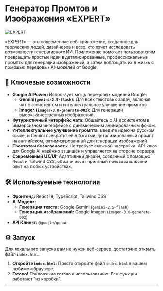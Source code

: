 # Генератор Промтов и Изображения «EXPERT»

![EXPERT](./public/app-screenshot.png)

«EXPERT» — это современное веб-приложение, созданное для творческих людей, дизайнеров и всех, кто хочет исследовать возможности генеративного ИИ. Приложение помогает пользователям превращать простые идеи в детализированные, профессиональные промпты для генерации изображений, а затем воплощать их в жизнь с помощью передовых AI-моделей от Google.

## 🚀 Ключевые возможности

-   **Google AI Power:** Использует мощь передовых моделей Google:
    -   **Gemini (`gemini-2.5-flash`):** Для всех текстовых задач, включая чат с ассистентом и интеллектуальное улучшение промптов.
    -   **Imagen (`imagen-3.0-generate-002`):** Для генерации высококачественных изображений.
-   **Футуристичный интерфейс чата:** Общайтесь с AI-ассистентом в иммерсивном интерфейсе с динамическим анимированным фоном.
-   **Интеллектуальное улучшение промпта:** Введите идею на русском языке, и Gemini превратит её в богатый, детализированный промпт на английском, оптимизированный для генерации изображений.
-   **Простота и безопасность:** Не требует сложной настройки. API-ключ для Google AI надёжно защищён и управляется на стороне сервера.
-   **Современный UX/UI:** Адаптивный дизайн, созданный с помощью React и Tailwind CSS, обеспечивает приятный пользовательский опыт на любых устройствах.

## 🛠️ Используемые технологии

-   **Фронтенд:** React 18, TypeScript, Tailwind CSS
-   **AI Модели:**
    -   **Генерация текста:** Google Gemini (`gemini-2.5-flash`)
    -   **Генерация изображений:** Google Imagen (`imagen-3.0-generate-002`)
-   **API Клиент:** `@google/genai`

## ⚙️ Запуск

Для локального запуска вам не нужен веб-сервер, достаточно открыть файл `index.html`.

1.  **Откройте `index.html`:** Просто откройте файл `index.html` в вашем любимом браузере.
2.  **Готово!** Приложение готово к использованию. Все функции работают "из коробки".

---
